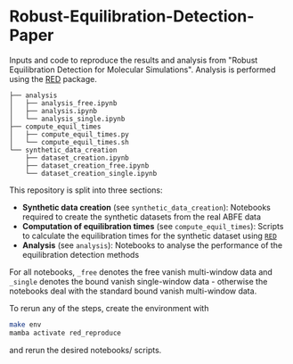 # Robust-Equilibration-Detection-Paper

Inputs and code to reproduce the results and analysis from "Robust Equilibration Detection for Molecular Simulations". Analysis is performed using the [RED](https://github.com/fjclark/red) package.

```
├── analysis
│   ├── analysis_free.ipynb
│   ├── analysis.ipynb
│   └── analysis_single.ipynb
├── compute_equil_times
│   ├── compute_equil_times.py
│   └── compute_equil_times.sh
└── synthetic_data_creation
    ├── dataset_creation.ipynb
    ├── dataset_creation_free.ipynb
    └── dataset_creation_single.ipynb
```

This repository is split into three sections:

- **Synthetic data creation** (see `synthetic_data_creation`): Notebooks required to create the synthetic datasets from the real ABFE data
- **Computation of equilibration times** (see `compute_equil_times`): Scripts to calculate the equilibration times for the synthetic dataset using [`RED`](https://github.com/fjclark/red)
- **Analysis** (see `analysis`): Notebooks to analyse the performance of the equilibration detection methods

For all notebooks, `_free` denotes the free vanish multi-window data and `_single` denotes the bound vanish single-window data - otherwise the notebooks deal with the standard bound vanish multi-window data.

To rerun any of the steps, create the environment with
```bash
make env
mamba activate red_reproduce
```
and rerun the desired notebooks/ scripts.
